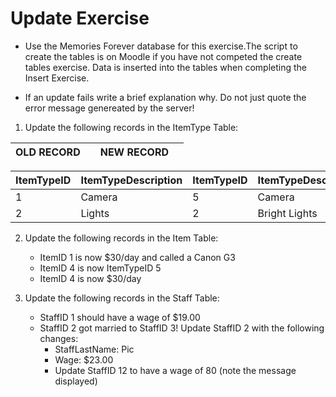 # Update Exercise

- Use the Memories Forever database for this exercise.The script to create the tables is on Moodle if you have not competed the create tables exercise. Data is inserted into the tables when completing the Insert Exercise.

- If an update fails write a brief explanation why. Do not just quote the error message genereated by the server!

1. Update the following records in the ItemType Table:

| OLD RECORD	|                       | NEW RECORD    |                       |
| ----          | ----                  | ----          |   ----                |

| ItemTypeID	| ItemTypeDescription   | ItemTypeID    | ItemTypeDescription   |
| ----          | ----                  | ----          | ----                  |
| 1	            | Camera	            | 5	            | Camera                |
| 2	            | Lights	            | 2	            | Bright Lights         |


2. Update the following records in the Item Table:
    - ItemID 1 is now $30/day and called a Canon G3
    - ItemID 4 is now ItemTypeID 5
    - ItemID 4 is now $30/day

3. Update the following records in the Staff Table:
    - StaffID 1 should have a wage of $19.00
    - StaffID 2 got married to StaffID 3! Update StaffID 2 with the following changes:
        - StaffLastName: Pic
        - Wage: $23.00
        - Update StaffID 12 to have a wage of 80 (note the message displayed)
